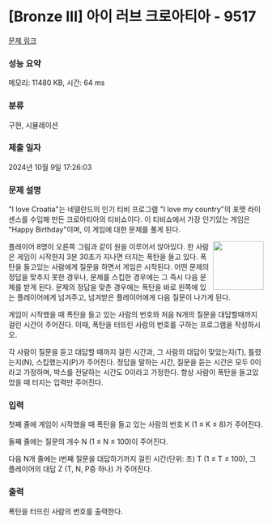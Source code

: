 # [Bronze III] 아이 러브 크로아티아 - 9517 

[문제 링크](https://www.acmicpc.net/problem/9517) 

### 성능 요약

메모리: 11480 KB, 시간: 64 ms

### 분류

구현, 시뮬레이션

### 제출 일자

2024년 10월 9일 17:26:03

### 문제 설명

<p>"I love Croatia"는 네델란드의 인기 티비 프로그램 "I love my country"의 포맷 라이센스를 수입해 만든 크로아티아의 티비쇼이다. 이 티비쇼에서 가장 인기있는 게임은 "Happy Birthday"이며, 이 게임에 대한 문제를 풀게 된다.</p>

<p><img alt="" src="https://www.acmicpc.net/upload/images/croatia.png" style="float:right; height:96px; width:100px">플레이어 8명이 오른쪽 그림과 같이 원을 이루어서 앉아있다. 한 사람은 게임이 시작한지 3분 30초가 지나면 터지는 폭탄을 들고 있다. 폭탄을 들고있는 사람에게 질문을 하면서 게임은 시작된다. 어떤 문제의 정답을 맞추지 못한 경우나, 문제를 스킵한 경우에는 그 즉시 다음 문제를 받게 된다. 문제의 정답을 맞춘 경우에는 폭탄을 바로 왼쪽에 있는 플레이어에게 넘겨주고, 넘겨받은 플레이어에게 다음 질문이 나가게 된다.</p>

<p>게임이 시작했을 때 폭탄을 들고 있는 사람의 번호와 처음 N개의 질문을 대답할때까지 걸린 시간이 주어진다. 이때, 폭탄을 터뜨린 사람의 번호를 구하는 프로그램을 작성하시오.</p>

<p>각 사람이 질문을 듣고 대답할 때까지 걸린 시간과, 그 사람의 대답이 맞았는지(T), 틀렸는지(N), 스킵했는지(P)가 주어진다. 정답을 말하는 시간, 질문을 듣는 시간은 모두 0이라고 가정하며, 박스를 전달하는 시간도 0이라고 가정한다. 항상 사람이 폭탄을 들고있었을 때 터지는 입력만 주어진다.</p>

### 입력 

 <p>첫째 줄에 게임이 시작했을 때 폭탄을 들고 있는 사람의 번호 K (1 ≤ K ≤ 8)가 주어진다.</p>

<p>둘째 줄에는 질문의 개수 N (1 ≤ N ≤ 100)이 주어진다.</p>

<p>다음 N개 줄에는 i번째 질문을 대답하기까지 걸린 시간(단위: 초) T (1 ≤ T ≤ 100), 그 플레이어의 대답 Z (T, N, P중 하나) 가 주어진다.</p>

### 출력 

 <p>폭탄을 터뜨린 사람의 번호를 출력한다.</p>

